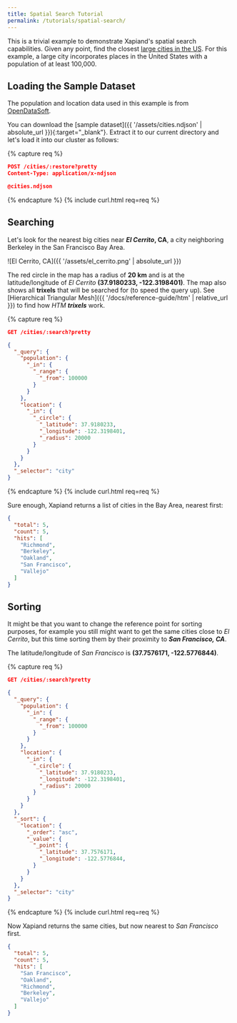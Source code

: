 ```yaml
---
title: Spatial Search Tutorial
permalink: /tutorials/spatial-search/
---
```


This is a trivial example to demonstrate Xapiand's spatial search capabilities.
Given any point, find the closest [large cities in the US](https://en.wikipedia.org/wiki/List_of_United_States_cities_by_population). For this example, a large city
incorporates places in the United States with a population of at least 100,000.


## Loading the Sample Dataset

The population and location data used in this example is from
[OpenDataSoft](https://public.opendatasoft.com/explore/dataset/1000-largest-us-cities-by-population-with-geographic-coordinates).

You can download the [sample dataset]({{ '/assets/cities.ndjson' | absolute_url }}){:target="_blank"}.
Extract it to our current directory and let's load it into our cluster as follows:

{% capture req %}

```json
POST /cities/:restore?pretty
Content-Type: application/x-ndjson

@cities.ndjson
```
{% endcapture %}
{% include curl.html req=req %}


## Searching

Let's look for the nearest big cities near **_El Cerrito_, CA**, a city
neighboring Berkeley in the San Francisco Bay Area.

![El Cerrito, CA]({{ '/assets/el_cerrito.png' | absolute_url }})

The red circle in the map has a radius of **20 km** and is at the latitude/longitude
of _El Cerrito_ **(37.9180233, -122.3198401)**. The map also shows all
**trixels** that will be searched for (to speed the query up).
See [Hierarchical Triangular Mesh]({{ '/docs/reference-guide/htm' | relative_url }})
to find how _HTM **trixels**_ work.

{% capture req %}

```json
GET /cities/:search?pretty

{
  "_query": {
    "population": {
      "_in": {
        "_range": {
          "_from": 100000
        }
      }
    },
    "location": {
      "_in": {
        "_circle": {
          "_latitude": 37.9180233,
          "_longitude": -122.3198401,
          "_radius": 20000
        }
      }
    }
  },
  "_selector": "city"
}
```
{% endcapture %}
{% include curl.html req=req %}

Sure enough, Xapiand returns a list of cities in the Bay Area, nearest first:

```json
{
  "total": 5,
  "count": 5,
  "hits": [
    "Richmond",
    "Berkeley",
    "Oakland",
    "San Francisco",
    "Vallejo"
  ]
}
```


## Sorting

It might be that you want to change the reference point for sorting purposes,
for example you still might want to get the same cities close to _El Cerrito_,
but this time sorting them by their proximity to **_San Francisco, CA_**.

The latitude/longitude of _San Francisco_ is **(37.7576171, -122.5776844)**.

{% capture req %}

```json
GET /cities/:search?pretty

{
  "_query": {
    "population": {
      "_in": {
        "_range": {
          "_from": 100000
        }
      }
    },
    "location": {
      "_in": {
        "_circle": {
          "_latitude": 37.9180233,
          "_longitude": -122.3198401,
          "_radius": 20000
        }
      }
    }
  },
  "_sort": {
    "location": {
      "_order": "asc",
      "_value": {
        "_point": {
          "_latitude": 37.7576171,
          "_longitude": -122.5776844,
        }
      }
    }
  },
  "_selector": "city"
}
```
{% endcapture %}
{% include curl.html req=req %}

Now Xapiand returns the same cities, but now nearest to _San Francisco_ first.

```json
{
  "total": 5,
  "count": 5,
  "hits": [
    "San Francisco",
    "Oakland",
    "Richmond",
    "Berkeley",
    "Vallejo"
  ]
}
```
